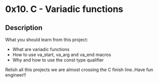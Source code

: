 # 0x10. C - Variadic functions

## Description

What you should learn from this project:
* What are variadic functions
* How to use va_start, va_arg and va_end macros
* Why and how to use the const type qualifier

Relish all this projects we are almost crossing the C finish line..Have fun engineer!!
